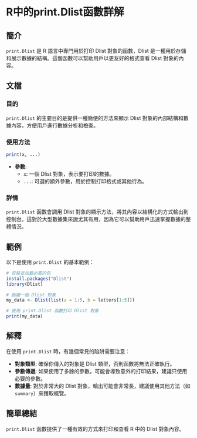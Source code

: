 <!--
Meta Description: # R中的print.Dlist函數詳解 ## 簡介 `print.Dlist` 是 R 語言中專門用於打印 Dlist 對象的函數，Dlist 是一種用於存儲和展示數據的結構。這個函數可以幫助用戶以更友好的格式查看 Dlist 對象的內容。 ## 文檔 ### 目的 `print.Dlist` 的...
Meta Keywords: dlist, print, my_data, r中的print, dlist函數詳解
-->

# R中的print.Dlist函數詳解

## 簡介
`print.Dlist` 是 R 語言中專門用於打印 Dlist 對象的函數，Dlist 是一種用於存儲和展示數據的結構。這個函數可以幫助用戶以更友好的格式查看 Dlist 對象的內容。

## 文檔
### 目的
`print.Dlist` 的主要目的是提供一種簡便的方法來顯示 Dlist 對象的內部結構和數據內容，方便用戶進行數據分析和檢查。

### 使用方法
```R
print(x, ...)
```
- **參數**:
  - `x`: 一個 Dlist 對象，表示要打印的數據。
  - `...`: 可選的額外參數，用於控制打印格式或其他行為。

### 詳情
`print.Dlist` 函數會調用 Dlist 對象的顯示方法，將其內容以結構化的方式輸出到控制台。這對於大型數據集來說尤其有用，因為它可以幫助用戶迅速掌握數據的整體情況。

## 範例
以下是使用 `print.Dlist` 的基本範例：

```R
# 安裝並加載必要的包
install.packages("Dlist")
library(Dlist)

# 創建一個 Dlist 對象
my_data <- Dlist(list(a = 1:5, b = letters[1:5]))

# 使用 print.Dlist 函數打印 Dlist 對象
print(my_data)
```

## 解釋
在使用 `print.Dlist` 時，有幾個常見的陷阱需要注意：

- **對象類型**: 確保你傳入的對象是 Dlist 類型，否則函數將無法正確執行。
- **參數傳遞**: 如果使用了多餘的參數，可能會導致意外的打印結果，建議只使用必要的參數。
- **數據量**: 對於非常大的 Dlist 對象，輸出可能會非常長，建議使用其他方法（如 `summary`）來獲取概覽。

## 簡單總結
`print.Dlist` 函數提供了一種有效的方式來打印和查看 R 中的 Dlist 對象內容。